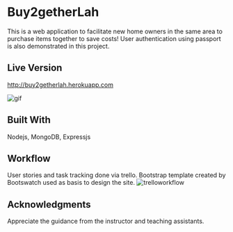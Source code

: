 # Buy2getherLah

This is a web application to facilitate new home owners in the same area to purchase items together to save costs! 
User authentication using passport is also demonstrated in this project. 

## Live Version

http://buy2getherlah.herokuapp.com

![gif](http://i.giphy.com/DcnWWHrCBs93O.gif)

## Built With

Nodejs, MongoDB, Expressjs

## Workflow

User stories and task tracking done via trello.
Bootstrap template created by Bootswatch used as basis to design the site.
![trelloworkflow](https://github.com/shanwan/WDI-Project-2-Buy2getherLah/blob/master/TrelloBoard.png)

## Acknowledgments

Appreciate the guidance from the instructor and teaching assistants.
